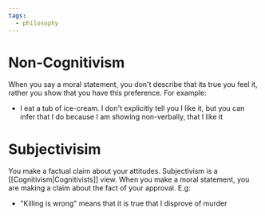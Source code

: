 ```yaml
---
tags:
  - philosophy
---
```

# Non-Cognitivism
When you say a moral statement, you don't describe that its true you feel it, rather you show that you have this preference. 
For example:
- I eat a tub of ice-cream. I don't explicitly tell you I like it, but you can infer that I do because I am showing non-verbally, that I like it
# Subjectivisim
You make a factual claim about your attitudes. 
Subjectivism is a [[Cognitivism|Cognitivists]] view.
When you make a moral statement, you are making a claim about the fact of your approval.
E.g:
- "Killing is wrong" means that it is true that I disprove of murder
